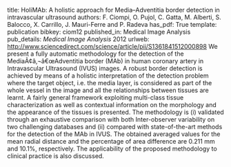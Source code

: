 title: HoliMAb: A holistic approach for Media–Adventitia border detection in intravascular ultrasound
authors: F. Ciompi, O. Pujol, C. Gatta, M. Alberti, S. Balocco, X. Carrillo, J. Mauri-Ferre and P. Radeva
has_pdf: True
template: publication
bibkey: ciom12
published_in: Medical Image Analysis
pub_details: <i>Medical Image Analysis</i> 2012
urlweb: http://www.sciencedirect.com/science/article/pii/S1361841512000898
We present a fully automatic methodology for the detection of the MediaÃ¢â‚¬â€œAdventitia border (MAb) in human coronary artery in Intravascular Ultrasound (IVUS) images. A robust border detection is achieved by means of a holistic interpretation of the detection problem where the target object, i.e. the media layer, is considered as part of the whole vessel in the image and all the relationships between tissues are learnt. A fairly general framework exploiting multi-class tissue characterization as well as contextual information on the morphology and the appearance of the tissues is presented. The methodology is (i) validated through an exhaustive comparison with both Inter-observer variability on two challenging databases and (ii) compared with state-of-the-art methods for the detection of the MAb in IVUS. The obtained averaged values for the mean radial distance and the percentage of area difference are 0.211 mm and 10.1%, respectively. The applicability of the proposed methodology to clinical practice is also discussed.

